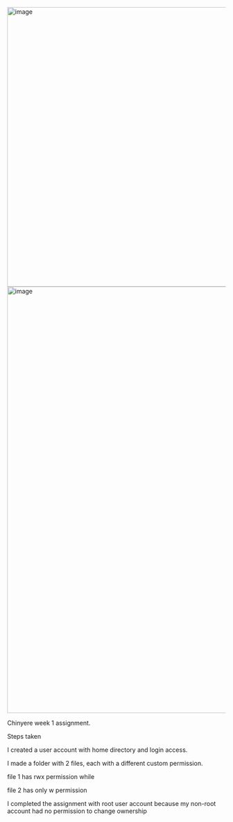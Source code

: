 <img width="1012" height="644" alt="image" src="https://github.com/user-attachments/assets/fc13e960-16d7-45b3-b651-799c9f9a947c" />
<img width="944" height="983" alt="image" src="https://github.com/user-attachments/assets/e8a91634-7e40-402a-85d1-867b5eed864c" />

Chinyere week 1 assignment.

Steps taken

I created a user account with home directory and login access.

I made a folder with 2 files, each with a different custom permission.

file 1 has rwx permission while

file 2 has only w permission

I completed the assignment with root user account because my non-root account had no permission to change ownership
